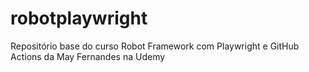 # robotplaywright
Repositório base do curso Robot Framework com Playwright e GitHub Actions da May Fernandes na Udemy
